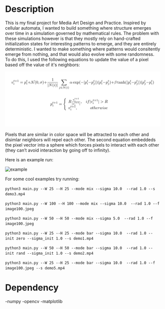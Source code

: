 # Description

This is my final project for Media Art Design and Practice. Inspired by cellular automata, I wanted to build something where structure emerges over time in a simulation governed by mathematical rules. The problem with these simulations however is that they mostly rely on hand-crafted initialization states for interesting patterns to emerge, and they are entirely deterministic. I wanted to make something where patterns would consitently emerge from nothing, and that would also evolve with some randomness. To do this, I used the following equations to update the value of a pixel based off the value of it's neighbors:

![](equations.png)

Pixels that are similar in color space will be attracted to each other and disimlar neighbors will repel each other. The second equation embeddeds the pixel vector into a sphere which forces pixels to interact with each other (they can’t avoid interaction by going off to infinity).

Here is an example run:

![example](https://github.com/ojmichel/MAAD_final/blob/master/run.gif)

For some cool examples try running:

`python3 main.py --W 25 --H 25 --mode mix --sigma 10.0  --rad 1.0 --s demo3.mp4`

`python3 main.py --W 100 --H 100 --mode mix --sigma 10.0  --rad 1.0 --f image100.jpeg`

`python3 main.py --W 50 --H 50 --mode mix --sigma 5.0  --rad 1.0 --f image100.jpeg`

`python3 main.py --W 25 --H 25 --mode bar --sigma 10.0  --rad 1.0 --init zero --sigma_init 1.0 --s demo1.mp4`

`python3 main.py --W 50 --H 50 --mode bar --sigma 10.0  --rad 1.0 --init rand --sigma_init 1.0 --s demo2.mp4`

`python3 main.py --W 25 --H 25 --mode bar --sigma 10.0  --rad 1.0 --f image100.jpeg --s demo5.mp4`

# Dependency 

-numpy
-opencv
-matplotlib
